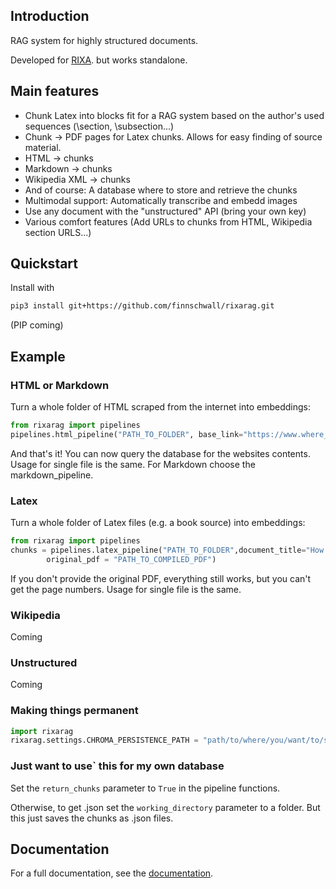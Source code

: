 ## Introduction

RAG system for highly structured documents.

Developed for
[RIXA](https://github.com/finnschwall/rixa).
but works standalone.

## Main features
- Chunk Latex into blocks fit for a RAG system based on the author's used sequences (\section, \subsection...)
- Chunk -> PDF pages for Latex chunks. Allows for easy finding of source material.
- HTML -> chunks
- Markdown -> chunks
- Wikipedia XML -> chunks
- And of course: A database where to store and retrieve the chunks
- Multimodal support: Automatically transcribe and embedd images
- Use any document with the "unstructured" API (bring your own key)
- Various comfort features (Add URLs to chunks from HTML, Wikipedia section URLS...)

## Quickstart
Install with
```bash
pip3 install git+https://github.com/finnschwall/rixarag.git
```
(PIP coming)

## Example
### HTML or Markdown
Turn a whole folder of HTML scraped from the internet into embeddings:
```python
from rixarag import pipelines
pipelines.html_pipeline("PATH_TO_FOLDER", base_link="https://www.where_you_scraped_from.com")
```
And that's it! You can now query the database for the websites contents.
Usage for single file is the same. For Markdown choose the markdown_pipeline.
### Latex
Turn a whole folder of Latex files (e.g. a book source) into embeddings:
```python
from rixarag import pipelines
chunks = pipelines.latex_pipeline("PATH_TO_FOLDER",document_title="How the books called", 
        original_pdf = "PATH_TO_COMPILED_PDF")
```
If you don't provide the original PDF, everything still works, but you can't get the page numbers.
Usage for single file is the same.

### Wikipedia
Coming

### Unstructured
Coming

### Making things permanent
```python
import rixarag
rixarag.settings.CHROMA_PERSISTENCE_PATH = "path/to/where/you/want/to/store/chroma"
```

### Just want to use` this for my own database
Set the `return_chunks` parameter to `True` in the pipeline functions.

Otherwise, to get .json set the `working_directory` parameter to a folder. But this just
saves the chunks as .json files.

## Documentation
For a full documentation, see the [documentation](https://finnschwall.github.io/rixarag/).